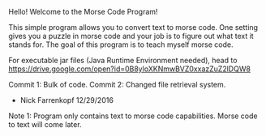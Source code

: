 Hello! Welcome to the Morse Code Program!

This simple program allows you to convert text to morse code.
One setting gives you a puzzle in morse code and your job is to figure out what text it stands for.
The goal of this program is to teach myself morse code.

For executable jar files (Java Runtime Environment needed), head to
https://drive.google.com/open?id=0B8yloXKNmwBVZ0xxazZuZ2lDQW8

Commit 1: Bulk of code.
Commit 2: Changed file retrieval system.

- Nick Farrenkopf
12/29/2016



Note 1: Program only contains text to morse code capabilities. Morse code to text will come later.
